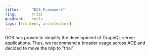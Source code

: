 ```yaml
---
title:      "DGS Framework"
ring:       trial
quadrant:   tools
tags: [frontend, architecture]
---
```


DGS has proven to simplify the development of GraphQL server applications.
Thus, we recommend a broader usage across AOE and decided to move the blip
to "trial".
